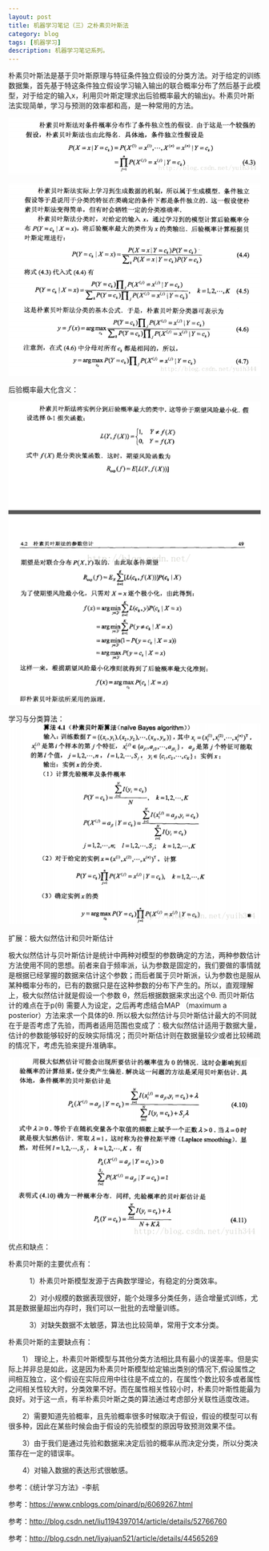 ```yaml
---
layout: post
title: 机器学习笔记（三）之朴素贝叶斯法
category: blog
tags: [机器学习]
description: 机器学习笔记系列。
---
```



朴素贝叶斯法是基于贝叶斯原理与特征条件独立假设的分类方法。对于给定的训练数据集，首先基于特这条件独立假设学习输入输出的联合概率分布了然后基于此模型，对于给定的输入x，利用贝叶斯定理求出后验概率最大的输出y。朴素贝叶斯法实现简单，学习与预测的效率都和高，是一种常用的方法。

![简陋的草图](https://github.com/Yangtiancoder/Yangtiancoder.github.io/blob/master/assets/images/19.png?raw=true)

![简陋的草图](https://github.com/Yangtiancoder/Yangtiancoder.github.io/blob/master/assets/images/20.png?raw=true)


后验概率最大化含义：

![简陋的草图](https://github.com/Yangtiancoder/Yangtiancoder.github.io/blob/master/assets/images/21.png?raw=true)

学习与分类算法：
![简陋的草图](https://github.com/Yangtiancoder/Yangtiancoder.github.io/blob/master/assets/images/22.png?raw=true)

扩展：极大似然估计和贝叶斯估计



极大似然估计与贝叶斯估计是统计中两种对模型的参数确定的方法，两种参数估计方法使用不同的思想。前者来自于频率派，认为参数是固定的，我们要做的事情就是根据已经掌握的数据来估计这个参数；而后者属于贝叶斯派，认为参数也是服从某种概率分布的，已有的数据只是在这种参数的分布下产生的。所以，直观理解上，极大似然估计就是假设一个参数 θ，然后根据数据来求出这个θ. 而贝叶斯估计的难点在于p(θ) 需要人为设定，之后再考虑结合MAP （maximum a posterior）方法来求一个具体的θ. 
所以极大似然估计与贝叶斯估计最大的不同就在于是否考虑了先验，而两者适用范围也变成了：极大似然估计适用于数据大量，估计的参数能够较好的反映实际情况；而贝叶斯估计则在数据量较少或者比较稀疏的情况下，考虑先验来提升准确率。

![简陋的草图](https://github.com/Yangtiancoder/Yangtiancoder.github.io/blob/master/assets/images/23.png?raw=true)
优点和缺点：



朴素贝叶斯的主要优点有：

　　　1）朴素贝叶斯模型发源于古典数学理论，有稳定的分类效率。

　　　2）对小规模的数据表现很好，能个处理多分类任务，适合增量式训练，尤其是数据量超出内存时，我们可以一批批的去增量训练。

　　　3）对缺失数据不太敏感，算法也比较简单，常用于文本分类。

朴素贝叶斯的主要缺点有：　　　

　　1） 理论上，朴素贝叶斯模型与其他分类方法相比具有最小的误差率。但是实际上并非总是如此，这是因为朴素贝叶斯模型给定输出类别的情况下,假设属性之间相互独立，这个假设在实际应用中往往是不成立的，在属性个数比较多或者属性之间相关性较大时，分类效果不好。而在属性相关性较小时，朴素贝叶斯性能最为良好。对于这一点，有半朴素贝叶斯之类的算法通过考虑部分关联性适度改进。

　　2）需要知道先验概率，且先验概率很多时候取决于假设，假设的模型可以有很多种，因此在某些时候会由于假设的先验模型的原因导致预测效果不佳。

　　3）由于我们是通过先验和数据来决定后验的概率从而决定分类，所以分类决策存在一定的错误率。

　　4）对输入数据的表达形式很敏感。





参考：《统计学习方法》-李航

参考：https://www.cnblogs.com/pinard/p/6069267.html

参考：http://blog.csdn.net/liu1194397014/article/details/52766760

参考：http://blog.csdn.net/liyajuan521/article/details/44565269
